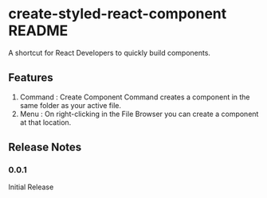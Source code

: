 # create-styled-react-component README

A shortcut for React Developers to quickly build components.

## Features

1. Command : Create Component Command creates a component in the same folder as your active file.
2. Menu : On right-clicking in the File Browser you can create a component at that location.

## Release Notes

### 0.0.1

Initial Release